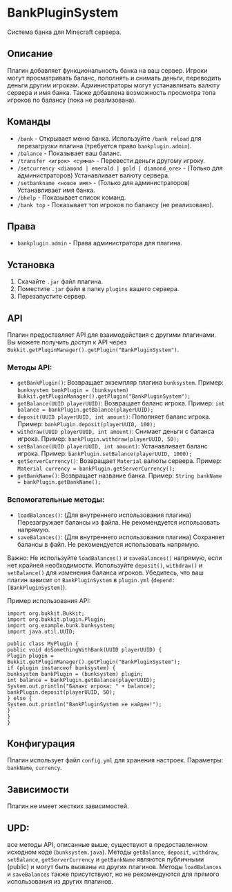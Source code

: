 # BankPluginSystem

Система банка для Minecraft сервера.

## Описание

Плагин добавляет функциональность банка на ваш сервер. Игроки могут просматривать баланс, пополнять и снимать деньги, переводить деньги другим игрокам. Администраторы могут устанавливать валюту сервера и имя банка. Также добавлена возможность просмотра топа игроков по балансу (пока не реализована).

## Команды

*   `/bank` - Открывает меню банка. Используйте `/bank reload` для перезагрузки плагина (требуется право `bankplugin.admin`).
*   `/balance` - Показывает ваш баланс.
*   `/transfer <игрок> <сумма>` - Перевести деньги другому игроку.
*   `/setcurrency <diamond | emerald | gold | diamond_ore>` - (Только для администраторов) Устанавливает валюту сервера.
*   `/setbankname <новое имя>` - (Только для администраторов) Устанавливает имя банка.
*   `/bhelp` - Показывает список команд.
*   `/bank top` - Показывает топ игроков по балансу (не реализовано).

## Права

*   `bankplugin.admin` - Права администратора для плагина.

## Установка

1.  Скачайте `.jar` файл плагина.
2.  Поместите `.jar` файл в папку `plugins` вашего сервера.
3.  Перезапустите сервер.

## API

Плагин предоставляет API для взаимодействия с другими плагинами. Вы можете получить доступ к API через `Bukkit.getPluginManager().getPlugin("BankPluginSystem")`.

### Методы API:

*   `getBankPlugin()`: Возвращает экземпляр плагина `bunksystem`. Пример: `bunksystem bankPlugin = (bunksystem) Bukkit.getPluginManager().getPlugin("BankPluginSystem");`
*   `getBalance(UUID playerUUID)`: Возвращает баланс игрока. Пример: `int balance = bankPlugin.getBalance(playerUUID);`
*   `deposit(UUID playerUUID, int amount)`: Пополняет баланс игрока. Пример: `bankPlugin.deposit(playerUUID, 100);`
*   `withdraw(UUID playerUUID, int amount)`: Снимает деньги с баланса игрока. Пример: `bankPlugin.withdraw(playerUUID, 50);`
*   `setBalance(UUID playerUUID, int amount)`: Устанавливает баланс игрока. Пример: `bankPlugin.setBalance(playerUUID, 1000);`
*   `getServerCurrency()`: Возвращает `Material` валюты сервера. Пример: `Material currency = bankPlugin.getServerCurrency();`
*   `getBankName()`: Возвращает название банка. Пример: `String bankName = bankPlugin.getBankName();`

### Вспомогательные методы:

*   `loadBalances()`: (Для внутреннего использования плагина) Перезагружает балансы из файла.  Не рекомендуется использовать напрямую.
*   `saveBalances()`: (Для внутреннего использования плагина) Сохраняет балансы в файл. Не рекомендуется использовать напрямую.

Важно: Не используйте `loadBalances()` и `saveBalances()` напрямую, если нет крайней необходимости. Используйте `deposit()`, `withdraw()` и `setBalance()` для изменения баланса игроков. Убедитесь, что ваш плагин зависит от `BankPluginSystem` в `plugin.yml` (`depend: [BankPluginSystem]`).

Пример использования API:
````
import org.bukkit.Bukkit;
import org.bukkit.plugin.Plugin;
import org.example.bunk.bunksystem;
import java.util.UUID;

public class MyPlugin {
public void doSomethingWithBank(UUID playerUUID) {
Plugin plugin = Bukkit.getPluginManager().getPlugin("BankPluginSystem");
if (plugin instanceof bunksystem) {
bunksystem bankPlugin = (bunksystem) plugin;
int balance = bankPlugin.getBalance(playerUUID);
System.out.println("Баланс игрока: " + balance);
bankPlugin.deposit(playerUUID, 50);
} else {
System.out.println("BankPluginSystem не найден!");
}
}
}
````


## Конфигурация

Плагин использует файл `config.yml` для хранения настроек.  Параметры: `bankName`, `currency`.

## Зависимости

Плагин не имеет жестких зависимостей.

## UPD:

 все методы API, описанные выше, существуют в предоставленном исходном коде (`bunksystem.java`). Методы `getBalance`, `deposit`, `withdraw`, `setBalance`, `getServerCurrency` и `getBankName` являются публичными (public) и могут быть вызваны из других плагинов. Методы `loadBalances` и `saveBalances` также присутствуют, но не рекомендуются для прямого использования из других плагинов.